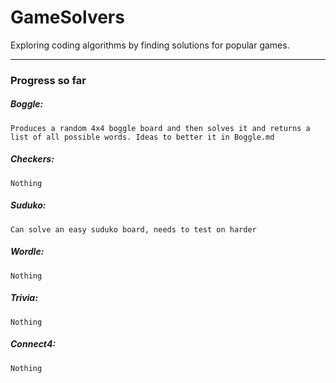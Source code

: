 # GameSolvers
Exploring coding algorithms by finding solutions for popular games.<br/>
<hr>

### Progress so far
##### Boggle: <br/>
    Produces a random 4x4 boggle board and then solves it and returns a list of all possible words. Ideas to better it in Boggle.md
##### Checkers: <br/>
    Nothing
##### Suduko:
    Can solve an easy suduko board, needs to test on harder
##### Wordle:
    Nothing 
##### Trivia:
    Nothing
##### Connect4:
    Nothing     
